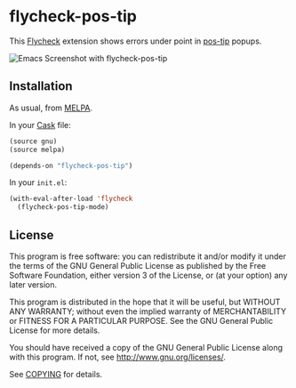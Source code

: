 # flycheck-pos-tip

This [Flycheck](https://github.com/flycheck/flycheck) extension shows errors
under point in [pos-tip](https://github.com/syohex/pos-tip) popups.

![Emacs Screenshot with flycheck-pos-tip](https://github.com/flycheck/flycheck-pos-tip/raw/master/screenshot.png)

## Installation

As usual, from [MELPA](https://melpa.org).

In your [Cask](http://cask.github.io) file:

```cl
(source gnu)
(source melpa)

(depends-on "flycheck-pos-tip")
```

In your `init.el`:

```cl
(with-eval-after-load 'flycheck
  (flycheck-pos-tip-mode)
```

## License

This program is free software: you can redistribute it and/or modify it under
the terms of the GNU General Public License as published by the Free Software
Foundation, either version 3 of the License, or (at your option) any later
version.

This program is distributed in the hope that it will be useful, but WITHOUT ANY
WARRANTY; without even the implied warranty of MERCHANTABILITY or FITNESS FOR A
PARTICULAR PURPOSE.  See the GNU General Public License for more details.

You should have received a copy of the GNU General Public License along with
this program.  If not, see http://www.gnu.org/licenses/.

See
[COPYING](https://github.com/flycheck/flycheck-pos-tip/blob/master/COPYING)
for details.
